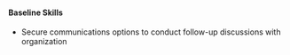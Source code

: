 
#### Baseline Skills

* Secure communications options to conduct follow-up discussions with organization

